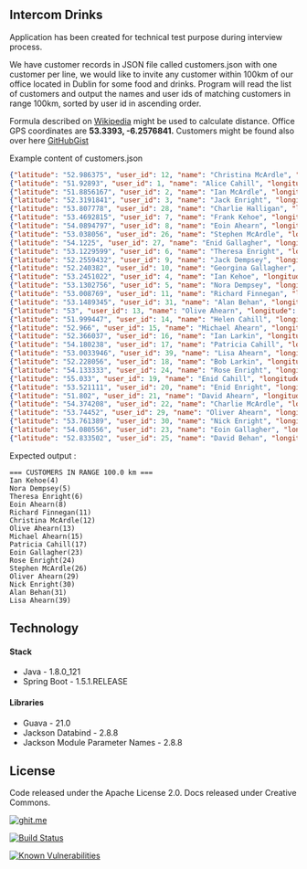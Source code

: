 ## Intercom Drinks

Application has been created for technical test purpose during interview process.

We have customer records in JSON file called customers.json with one customer per line, we would like to invite any customer within 100km of our office located in Dublin for some food and drinks. Program will read the list of customers and output the names and user ids of matching customers in range 100km, sorted by user id in ascending order.

Formula described on [Wikipedia](https://en.wikipedia.org/wiki/Great-circle_distance)  might be used to calculate distance.
Office GPS coordinates are **53.3393, -6.2576841.**
Customers might be found also over here [GitHubGist](https://gist.github.com/brianw/19896c50afa89ad4dec3) 

Example content of customers.json

```json
{"latitude": "52.986375", "user_id": 12, "name": "Christina McArdle", "longitude": "-6.043701"}
{"latitude": "51.92893", "user_id": 1, "name": "Alice Cahill", "longitude": "-10.27699"}
{"latitude": "51.8856167", "user_id": 2, "name": "Ian McArdle", "longitude": "-10.4240951"}
{"latitude": "52.3191841", "user_id": 3, "name": "Jack Enright", "longitude": "-8.5072391"}
{"latitude": "53.807778", "user_id": 28, "name": "Charlie Halligan", "longitude": "-7.714444"}
{"latitude": "53.4692815", "user_id": 7, "name": "Frank Kehoe", "longitude": "-9.436036"}
{"latitude": "54.0894797", "user_id": 8, "name": "Eoin Ahearn", "longitude": "-6.18671"}
{"latitude": "53.038056", "user_id": 26, "name": "Stephen McArdle", "longitude": "-7.653889"}
{"latitude": "54.1225", "user_id": 27, "name": "Enid Gallagher", "longitude": "-8.143333"}
{"latitude": "53.1229599", "user_id": 6, "name": "Theresa Enright", "longitude": "-6.2705202"}
{"latitude": "52.2559432", "user_id": 9, "name": "Jack Dempsey", "longitude": "-7.1048927"}
{"latitude": "52.240382", "user_id": 10, "name": "Georgina Gallagher", "longitude": "-6.972413"}
{"latitude": "53.2451022", "user_id": 4, "name": "Ian Kehoe", "longitude": "-6.238335"}
{"latitude": "53.1302756", "user_id": 5, "name": "Nora Dempsey", "longitude": "-6.2397222"}
{"latitude": "53.008769", "user_id": 11, "name": "Richard Finnegan", "longitude": "-6.1056711"}
{"latitude": "53.1489345", "user_id": 31, "name": "Alan Behan", "longitude": "-6.8422408"}
{"latitude": "53", "user_id": 13, "name": "Olive Ahearn", "longitude": "-7"}
{"latitude": "51.999447", "user_id": 14, "name": "Helen Cahill", "longitude": "-9.742744"}
{"latitude": "52.966", "user_id": 15, "name": "Michael Ahearn", "longitude": "-6.463"}
{"latitude": "52.366037", "user_id": 16, "name": "Ian Larkin", "longitude": "-8.179118"}
{"latitude": "54.180238", "user_id": 17, "name": "Patricia Cahill", "longitude": "-5.920898"}
{"latitude": "53.0033946", "user_id": 39, "name": "Lisa Ahearn", "longitude": "-6.3877505"}
{"latitude": "52.228056", "user_id": 18, "name": "Bob Larkin", "longitude": "-7.915833"}
{"latitude": "54.133333", "user_id": 24, "name": "Rose Enright", "longitude": "-6.433333"}
{"latitude": "55.033", "user_id": 19, "name": "Enid Cahill", "longitude": "-8.112"}
{"latitude": "53.521111", "user_id": 20, "name": "Enid Enright", "longitude": "-9.831111"}
{"latitude": "51.802", "user_id": 21, "name": "David Ahearn", "longitude": "-9.442"}
{"latitude": "54.374208", "user_id": 22, "name": "Charlie McArdle", "longitude": "-8.371639"}
{"latitude": "53.74452", "user_id": 29, "name": "Oliver Ahearn", "longitude": "-7.11167"}
{"latitude": "53.761389", "user_id": 30, "name": "Nick Enright", "longitude": "-7.2875"}
{"latitude": "54.080556", "user_id": 23, "name": "Eoin Gallagher", "longitude": "-6.361944"}
{"latitude": "52.833502", "user_id": 25, "name": "David Behan", "longitude": "-8.522366"}
```

Expected output :
```
=== CUSTOMERS IN RANGE 100.0 km ===
Ian Kehoe(4) 
Nora Dempsey(5) 
Theresa Enright(6) 
Eoin Ahearn(8) 
Richard Finnegan(11) 
Christina McArdle(12) 
Olive Ahearn(13) 
Michael Ahearn(15) 
Patricia Cahill(17) 
Eoin Gallagher(23) 
Rose Enright(24) 
Stephen McArdle(26) 
Oliver Ahearn(29) 
Nick Enright(30) 
Alan Behan(31) 
Lisa Ahearn(39) 
```

## Technology

#### Stack

- Java - 1.8.0_121
- Spring Boot - 1.5.1.RELEASE

#### Libraries

- Guava - 21.0
- Jackson Databind - 2.8.8
- Jackson Module Parameter Names - 2.8.8

## License
Code released under the  Apache License 2.0. Docs released under Creative Commons.

[![ghit.me](https://ghit.me/badge.svg?repo=GarciaPL/Intercom)](https://ghit.me/repo/GarciaPL/Intercom)

[![Build Status](https://travis-ci.org/GarciaPL/Intercom.svg?branch=master)](https://travis-ci.org/GarciaPL/Intercom)

[![Known Vulnerabilities](https://snyk.io/test/github/garciapl/intercom/badge.svg)](https://snyk.io/test/github/garciapl/intercom)
